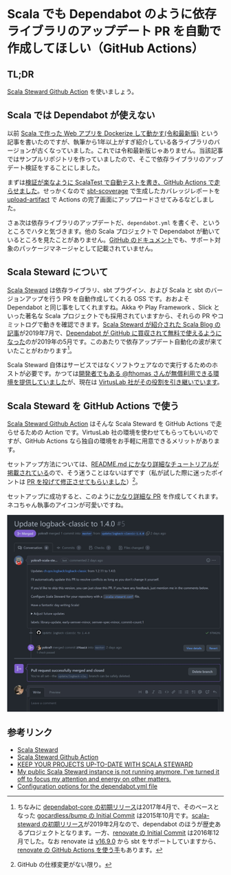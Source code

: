 # Scala でも Dependabot のように依存ライブラリのアップデート PR を自動で作成してほしい（GitHub Actions）

## TL;DR

[Scala Steward Github Action](https://github.com/scala-steward-org/scala-steward-action) を使いましょう。

## Scala では Dependabot が使えない

以前 [Scala で作った Web アプリを Dockerize して動かす(令和最新版)](https://qiita.com/yokra9/items/dd560305ccb5fc8cd6e1) という記事を書いたのですが、執筆から1年以上がすぎ紹介している各ライブラリのバージョンが古くなっていました。これでは令和最新版じゃありません。当該記事ではサンプルリポジトリを作っていましたので、そこで依存ライブラリのアップデート検証をすることにしました。

まずは[検証が楽なように ScalaTest で自動テストを書き、GitHub Actions で走らせました](https://github.com/yokra9/akka-http-example/actions/runs/3007863574)。せっかくなので [sbt-scoverage](https://github.com/scoverage/sbt-scoverage) で生成したカバレッジレポートを [upload-artifact](https://github.com/actions/upload-artifact) で Actions の完了画面にアップロードさせてみるなどしました。

さぁ次は依存ライブラリのアップデートだ、`dependabot.yml` を書くぞ、というところでハタと気づきます。他の Scala プロジェクトで Dependabot が動いているところを見たことがありません。[GitHub のドキュメント](https://docs.github.com/en/code-security/dependabot/dependabot-version-updates/configuration-options-for-the-dependabot.yml-file#package-ecosystem)でも、サポート対象のパッケージマネージャとして記載されていません。

## Scala Steward について

[Scala Steward](https://github.com/scala-steward-org/scala-steward) は依存ライブラリ、sbt プラグイン、および Scala と sbt のバージョンアップを行う PR を自動作成してくれる OSS です。おおよそ Dependabot と同じ事をしてくれますね。Akka や Play Framework 、Slick といった著名な Scala プロジェクトでも採用されていますから、それらの PR やコミットログで動きを確認できます。[Scala Steward が紹介された Scala Blog の記事](https://www.scala-lang.org/blog/2019/07/10/announcing-scala-steward.html)が2019年7月で、[Dependabot が GitHub に買収されて無料で使えるようになった](https://web.archive.org/web/20190523085003/https://dependabot.com/blog/hello-github/)のが2019年の5月です。このあたりで依存アップデート自動化の波が来ていたことがわかります[^1]。

[^1]: ちなみに [dependabot-core の初期リリース](https://github.com/dependabot/dependabot-core/releases/tag/v0.1.0)は2017年4月で、そのベースとなった [gocardless/bump の Initial Commit](https://github.com/gocardless/bump/commit/5d64acab5471049b01386f13d5e5af7382d7f97c) は2015年10月です。[scala-steward の初期リリース](https://github.com/scala-steward-org/scala-steward/releases/tag/v0.1.0)が2019年2月なので、dependabot のほうが歴史あるプロジェクトとなります。一方、[renovate の Initial Commit](https://github.com/renovatebot/renovate/commit/864780602c83d5fbb48c3d32b2e7d9f2aacc4863) は2016年12月でした。なお renovate は [v16.9.0](https://github.com/renovatebot/renovate/releases/tag/16.9.0) から sbt をサポートしていますから、[renovate の GitHub Actions を使う手](https://tarao.hatenablog.com/entry/scala-renovate)もあります。

Scala Steward 自体はサービスではなくソフトウェアなので実行するためのホストが必要です。かつては[開発者でもある @fthomas さんが無償利用できる環境を提供していました](https://github.com/scala-steward-org/repos)が、現在は [VirtusLab 社がその役割を引き継いでいます](https://github.com/VirtusLab/scala-steward-repos)。

## Scala Steward を GitHub Actions で使う

[Scala Steward Github Action](https://github.com/scala-steward-org/scala-steward-action) はそんな Scala Steward を GitHub Actions で走らせるための Action です。VirtusLab 社の環境を使わせてもらってもいいのですが、GitHub Actions なら独自の環境をお手軽に用意できるメリットがあります。

セットアップ方法については、[README.md にかなり詳細なチュートリアルが掲載されている](https://github.com/scala-steward-org/scala-steward-action#usage)ので、そう迷うことはないはずです（私が試した際に迷ったポイントは [PR を投げて修正させてもらいました](https://github.com/scala-steward-org/scala-steward-action/pull/400)）[^2]。

[^2]: GitHub の仕様変更がない限り。

セットアップに成功すると、このように[かなり詳細な PR](https://github.com/yokra9/akka-http-example/pull/5) を作成してくれます。ネコちゃん執事のアイコンが可愛いですね。

![scala-steward-pr.jpg](./img/scala-steward-pr.jpg)

## 参考リンク

* [Scala Steward](https://github.com/scala-steward-org/scala-steward)
* [Scala Steward Github Action](https://github.com/scala-steward-org/scala-steward-action)
* [KEEP YOUR PROJECTS UP-TO-DATE WITH SCALA STEWARD](https://www.scala-lang.org/blog/2019/07/10/announcing-scala-steward.html)
* [My public Scala Steward instance is not running anymore. I've turned it off to focus my attention and energy on other matters.](https://twitter.com/fst9000/status/1532088018084978689)
* [Configuration options for the dependabot.yml file](https://docs.github.com/en/code-security/dependabot/dependabot-version-updates/configuration-options-for-the-dependabot.yml-file#package-ecosystem)
